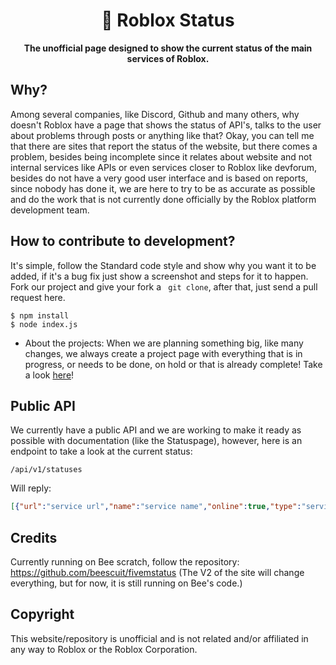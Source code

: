 <h1 align="center">📡 Roblox Status</h1>
<p align="center">
  <strong>The unofficial page designed to show the current status of the main services of Roblox.</strong>
</p>

## Why?
Among several companies, like Discord, Github and many others, why doesn't Roblox have a page that shows the status of API's, talks to the user about problems through posts or anything like that? Okay, you can tell me that there are sites that report the status of the website, but there comes a problem, besides being incomplete since it relates about website and not internal services like APIs or even services closer to Roblox like devforum, besides do not have a very good user interface and is based on reports, since nobody has done it, we are here to try to be as accurate as possible and do the work that is not currently done officially by the Roblox platform development team.

## How to contribute to development?
It's simple, follow the Standard code style and show why you want it to be added, if it's a bug fix just show a screenshot and steps for it to happen. Fork our project and give your fork a `` git clone``, after that, just send a pull request here.
```
$ npm install
$ node index.js
```

- About the projects:
When we are planning something big, like many changes, we always create a project page with everything that is in progress, or needs to be done, on hold or that is already complete! Take a look [here](https://github.com/Sazzo/RobloxStatus/projects)!

## Public API
We currently have a public API and we are working to make it ready as possible with documentation (like the Statuspage), however, here is an endpoint to take a look at the current status:
```
/api/v1/statuses
```
Will reply:
```json
[{"url":"service url","name":"service name","online":true,"type":"service type (like website)","reason":"ignore this, it will be withdrawn soon (="}]
```

## Credits
Currently running on Bee scratch, follow the repository: https://github.com/beescuit/fivemstatus (The V2 of the site will change everything, but for now, it is still running on Bee's code.)

## Copyright
This website/repository is unofficial and is not related and/or affiliated in any way to Roblox or the Roblox Corporation.
